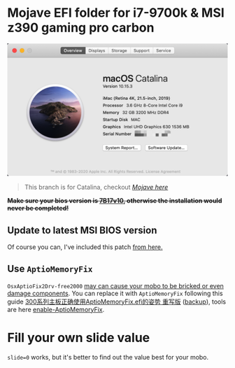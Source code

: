 # Mojave EFI folder for i7-9700k & MSI z390 gaming pro carbon

![catalina preview](./catalina.png)

> This branch is for Catalina, checkout [*Mojave here*](https://github.com/cangzhang/efi-for-9700k-msi-z390-gaming-pro-carbon/tree/mojave)

~~**Make sure your bios version is [7B17v10](http://download.msi.com/bos_exe/mb/7B17v10.zip), otherwise the installation would never be completed!**~~

## Update to latest MSI BIOS version

Of course you can, I've included this patch [from here.](https://www.tonymacx86.com/threads/fix-for-boot-hangs-after-bios-update-acpi-patch.275091)

## Use `AptioMemoryFix`

`OsxAptioFix2Drv-free2000` [may can cause your mobo to be bricked or even damage components](https://www.reddit.com/r/hackintosh/comments/cfjyla/i_unleashed_a_plague_upon_you_guys_and_i_am_sorry).
You can replace it with `AptioMemoryFix` following this guide [300系列主板正确使用AptioMemoryFix.efi的姿势 重写版](https://blog.xjn819.com/?p=317) ([backup](https://archive.is/pmNaB)), tools are here [enable-AptioMemoryFix](./enable-AptioMemoryFix).

# Fill your own slide value

`slide=0` works, but it's better to find out the value best for your mobo.
